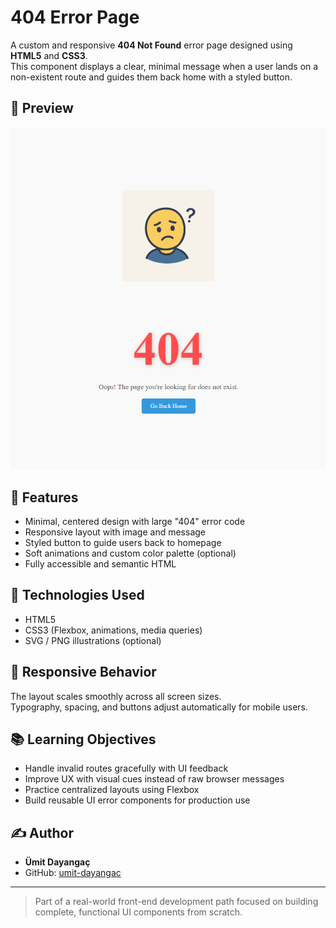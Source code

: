 # 404 Error Page

A custom and responsive **404 Not Found** error page designed using **HTML5** and **CSS3**.  
This component displays a clear, minimal message when a user lands on a non-existent route and guides them back home with a styled button.

## 📸 Preview

![404 Preview](assets/img/Screenshot.png)

## 🚀 Features

- Minimal, centered design with large "404" error code
- Responsive layout with image and message
- Styled button to guide users back to homepage
- Soft animations and custom color palette (optional)
- Fully accessible and semantic HTML

## 🧰 Technologies Used

- HTML5
- CSS3 (Flexbox, animations, media queries)
- SVG / PNG illustrations (optional)


## 📱 Responsive Behavior

The layout scales smoothly across all screen sizes.  
Typography, spacing, and buttons adjust automatically for mobile users.

## 📚 Learning Objectives

- Handle invalid routes gracefully with UI feedback
- Improve UX with visual cues instead of raw browser messages
- Practice centralized layouts using Flexbox
- Build reusable UI error components for production use

## ✍️ Author

- **Ümit Dayangaç**
- GitHub: [umit-dayangac](https://github.com/umit-dayangac)

---

> Part of a real-world front-end development path focused on building complete, functional UI components from scratch.
